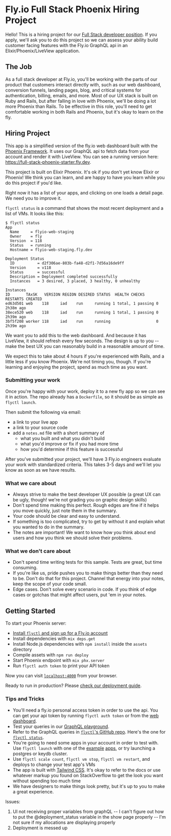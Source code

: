 # Fly.io Full Stack Phoenix Hiring Project

Hello! This is a hiring project for our [Full Stack developer position](https://fly.io/blog/fly-io-is-hiring-full-stack-developers/). If you apply, we'll ask you to do this project so we can assess your ability build customer facing features with the Fly.io GraphQL api in an Elixir/Phoenix/LiveView application.

## The Job

As a full stack developer at Fly.io, you'll be working with the parts of our product that customers interact directly with, such as our web dashboard, conversion funnels, landing pages, blog, and critical systems for authentication, billing, emails, and more. Most of our UX stack is built on Ruby and Rails, but after falling in love with Phoenix, we'll be doing a lot more Phoenix than Rails. To be effective in this role, you'll need to get comfortable working in both Rails and Phoenix, but it's okay to learn on the fly.

## Hiring Project

This app is a simplified version of the fly.io web dashboard built with the [Phoenix Framework](https://phoenixframework.org). It uses our GraphQL api to fetch data from your account and render it with LiveView. You can see a running version here: https://full-stack-phoenix-starter.fly.dev.

This project is built on Elixir Phoenix. It's ok if you don't yet know Elixir or Phoenix! We think you can learn, and are happy to have you learn while you do this project if you'd like.

Right now it has a list of your apps, and clicking on one loads a detail page. We need you to improve it.

`flyctl status` is a command that shows the most recent deployment and a list of VMs. It looks like this:

```
$ flyctl status
App
  Name     = flyio-web-staging          
  Owner    = fly                        
  Version  = 118                        
  Status   = running                    
  Hostname = flyio-web-staging.fly.dev  

Deployment Status
  ID          = d2f306ae-803b-fa48-d2f1-7d56a16de9ff         
  Version     = v118                                         
  Status      = successful                                   
  Description = Deployment completed successfully            
  Instances   = 3 desired, 3 placed, 3 healthy, 0 unhealthy  

Instances
ID       TAxSK   VERSION REGION DESIRED STATUS  HEALTH CHECKS      RESTARTS CREATED   
ed63d501 web    118     iad    run     running 1 total, 1 passing 0        2h38m ago 
38ece520 web    118     iad    run     running 1 total, 1 passing 0        2h39m ago 
3bf5f208 worker 118     iad    run     running                    0        2h39m ago 
```

We want you to add this to the web dashboard. And because it has LiveView, it should refresh every few seconds. The design is up to you -- make the best UX you can reasonably build in a reasonable amount of time. 

We expect this to take about 4 hours if you're experienced with Rails, and a little less if you know Phoenix. We're not timing you, though. If you're learning and enjoying the project, spend as much time as you want.

### Submitting your work

Once you're happy with your work, deploy it to a new fly app so we can see it in action. The repo already has a `Dockerfile`, so it should be as simple as `flyctl launch`.

Then submit the following via email:
- a link to your live app
- a link to your source code
- add a `notes.md` file with a short summary of
  - what you built and what you didn't build
  - what you'd improve or fix if you had more time
  - how you'd determine if this feature is successful

After you've submitted your project, we'll have 3 Fly.io engineers evaluate your work with standardized criteria. This takes 3-5 days and we'll let you know as soon as we have results.

### What we care about

- Always strive to make the best developer UX possible (a great UX can be ugly, though! we're not grading you on graphic design skills)
- Don't spend time making this perfect. Rough edges are fine if it helps you move quickly, just note them in the summary.
- Your code should be clear and easy to understand.
- If something is too complicated, try to get by without it and explain what you wanted to do in the summary.
- The notes are important! We want to know how you think about end users and how you think we should solve their problems.

### What we don't care about

- Don't spend time writing tests for this sample. Tests are great, but time consuming.
- If you're like us, pride pushes you to make things better than they need to be. Don't do that for this project. Channel that energy into your notes, keep the scope of your code small.
- Edge cases. Don't solve every scenario in code. If you think of edge cases or gotchas that might affect users, put 'em in your notes.

## Getting Started 

To start your Phoenix server:

  * [Install `flyctl` and sign up for a Fly.io account](https://fly.io/docs/getting-started/installing-flyctl/)
  * Install dependencies with `mix deps.get`
  * Install Node.js dependencies with `npm install` inside the `assets` directory
  * Compile assets with `npm run deploy`
  * Start Phoenix endpoint with `mix phx.server`
  * Run `flyctl auth token` to print your API token

Now you can visit [`localhost:4000`](http://localhost:4000) from your browser.

Ready to run in production? Please [check our deployment guide](https://fly.io/docs/getting-started/elixir/).

### Tips and Tricks

- You'll need a fly.io personal access token in order to use the api. You can get your api token by running `flyctl auth token` or from the [web dashboard](https://web.fly.io/user/personal_access_tokens).
- Test your queries in our [GraphQL playground](https://api.fly.io/graphql).
- Refer to the GraphQL queries in [`flyctl`'s GitHub repo](https://github.com/superfly/flyctl). Here's the one for [`flyctl status`](https://github.com/superfly/flyctl/blob/master/api/resource_monitoring.go#L5-L54).
- You're going to need some apps in your account in order to test with. Use `flyctl launch` with one of the [example](https://github.com/fly-apps/go-example) [apps](https://github.com/superfly/rails-example), or try launching a postgres or keydb cluster.
- Use `flyctl scale count`, `flyctl vm stop`, `flyctl vm restart`, and deploys to change your test app's VMs 
- The app is built with [Tailwind CSS](https://tailwindcss.com). It's okay to refer to the docs or use whatever markup you found on StackOverflow to get the look you want without spending too much time
- We have designers to make things look pretty, but it's up to you to make a great experience. 


Issues: 

1. UI not receiving proper variables from graphQL
  -- I can't figure out how to put the @deployment_status variable in the show page properly
  -- I'm not sure if my allocations are displaying properly
2. Deployment is messed up

